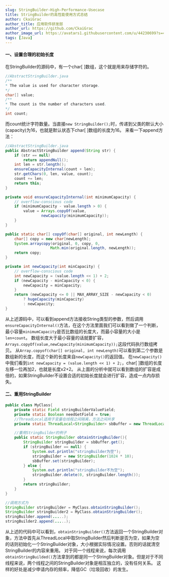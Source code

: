 ```yaml
---
slug: StringBuilder-High-Performance-Usecase
title: StringBuilder的高性能使用方式总结
author: CkaiGrac
author_title: 应用软件研发部
author_url: https://github.com/CkaiGrac
author_image_url: https://avatars1.githubusercontent.com/u/44230699?s=460&v=4
tags: [Java]
---
```


#### 一、设置合理的初始长度

在StringBuilder的源码中，有一个char[ ]数组，这个就是用来存储字符的。

```java
//AbstractStringBuilder.java
/**
* The value is used for character storage.
*/
char[] value;
/**
* The count is the number of characters used.
*/
int count;
```

而count统计字符数量。当直接`new StringBuilder();`时，传递到父类的默认大小(capacity)为16，也就是默认状态下char[ ]数组的长度为16。
来看一下append方法：

<!--truncate-->

```java
//AbstractStringBuilder.java
public AbstractStringBuilder append(String str) {
    if (str == null)
        return appendNull();
    int len = str.length();
    ensureCapacityInternal(count + len);
    str.getChars(0, len, value, count);
    count += len;
    return this;
}

private void ensureCapacityInternal(int minimumCapacity) {
    // overflow-conscious code
    if (minimumCapacity - value.length > 0) {
        value = Arrays.copyOf(value,
                newCapacity(minimumCapacity));
    }
}

public static char[] copyOf(char[] original, int newLength) {
    char[] copy = new char[newLength];
    System.arraycopy(original, 0, copy, 0,
                    Math.min(original.length, newLength));
    return copy;
}

private int newCapacity(int minCapacity) {
    // overflow-conscious code
    int newCapacity = (value.length << 1) + 2;
    if (newCapacity - minCapacity < 0) {
        newCapacity = minCapacity;
    }
    return (newCapacity <= 0 || MAX_ARRAY_SIZE - newCapacity < 0)
        ? hugeCapacity(minCapacity)
        : newCapacity;
}
```

从上述源码中，可以看到append方法接收String类型的参数，然后调用`ensureCapacityInternal()`方法，在这个方法里面我们可以看到做了一个判断，最小容量`minimumCapacity`是否比数组的长度大，而最小容量的大小是`len+count`。
数组长度大于最小容量的话就要扩容，`Arrays.copyOf(value,newCapacity(minimumCapacity));`这段代码执行数组拷贝。
从`Array.copyof(char[] original, int newLength)`可以看到第二个参数是数组新的长度，而这个新的长度来自`newCapacity()`的返回值。
在`newCapacity()`中我们看到`int newCapacity = (value.length << 1) + 2;`，char[ ]数组的长度左移一位再加2，也就是长度x2+2。
从上面的分析中就可以看到数组的扩容是成倍的，如果StringBuilder不设置合适的初始长度就会进行扩容，造成一点内存损失。

#### 二、重用StringBuilder

```java
public class MyClass{
    private static Field stringBuilderValueField;
    private static Boolean needGetField = true;
    //ThreadLocal适用于变量在线程之间隔离，方法之间共享
    private static ThreadLocal<StringBuilder> sbBuffer = new ThreadLocal<StringBuilder>();

    //重用StringBuilder的例子
    public static StringBuilder obtainStringBuilder(){
        StringBuilder stringBuilder = sbBuffer.get();
        if (stringBuilder == null) {
            System.out.println("stringBuilder为空");
            stringBuilder = new StringBuilder(1024 * 10);
            sbBuffer.set(stringBuilder);
        } else {
            System.out.println("stringBuilder不为空");
            stringBuilder.delete(0, stringBuilder.length());
        }
        return stringBuilder;
    }
}

//调用方式为
StringBuilder stringBuilder = MyClass.obtainStringBuilder();
StringBuilder stringBuilder2 = MyClass.obtainStringBuilder();
stringBuilder.append(.....);
stringBuilder2.append(.....);
```

从上述的代码中可以看到，`obtainStringBuilder()`方法返回一个StringBuilder对象，方法中首先从ThreadLocal中取StringBuilder然后判断是否为空，如果为空的话则初始化一个StringBuilder对象，大小根据实际情况设置。否则的话就清空StringBuilder的内容来重用。
对于同一个线程来说，每次调用`obtainStringBuilded()`方法拿到的都是同一个StringBuilder对象。但是对于不同线程来说，两个线程之间的StringBuilder对象是相互独立的，没有任何关系。
这样的好处是减少申请内存的频率，降低GC（垃圾回收）的发生。



